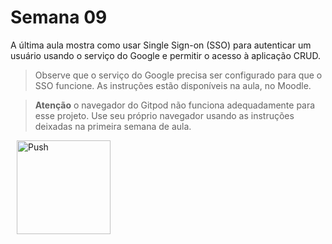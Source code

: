 # Semana 09

A última aula mostra como usar Single Sign-on (SSO) para autenticar um usuário usando o serviço do Google e permitir o acesso à aplicação CRUD.

> Observe que o serviço do Google precisa ser configurado para que o SSO funcione. As instruções estão disponíveis na aula, no Moodle.

> **Atenção** o navegador do Gitpod não funciona adequadamente para esse projeto. Use seu próprio navegador usando as instruções deixadas na primeira semana de aula.

<a href="https://gitpod.io/#prebuild/https://github.com/gabrielcostasilva/sb-crud-cidades/tree/semana09-20-google-authorisation/" style="padding: 10px;">
    <img src="https://gitpod.io/button/open-in-gitpod.svg" width="150" alt="Push" align="center">
</a>
